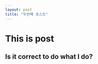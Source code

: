```yaml
---
layout: post
title: "두번째 포스트"
---
```

This is post
=============

Is it correct to do what I do?
------------------------------
